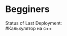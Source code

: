 # Begginers

Status of Last Deployment:<br>
<img scr="https://github.com/itshniki121/Begginers/workflows/cmake/badge.cvg?branch=main"><br>
#Калькулятор на с++
